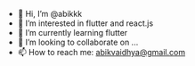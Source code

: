 - 👋 Hi, I’m @abikkk
- 👀 I’m interested in flutter and react.js
- 🌱 I’m currently learning flutter
- 💞️ I’m looking to collaborate on ...
- 📫 How to reach me: abikvaidhya@gmail.com

<!---

--->
